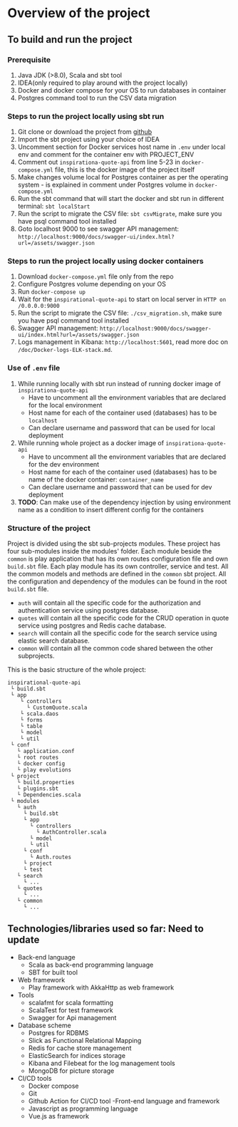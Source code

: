 # Overview of the project

## To build and run the project

### Prerequisite
1. Java JDK (>8.0), Scala and sbt tool
2. IDEA(only required to play around with the project locally)
3. Docker and docker compose for your OS to run databases in container
4. Postgres command tool to run the CSV data migration

### Steps to run the project locally using sbt run
1. Git clone or download the project from [github](https://github.com/krishna-thapa/inspirational-quote-api)
2. Import the sbt project using your choice of IDEA
3. Uncomment section for Docker services host name in `.env` under local env and comment for the container env with PROJECT_ENV
4. Comment out `inspirationa-quote-api` from line 5-23 in `docker-compose.yml` file, this is the docker image of the project itself
5. Make changes volume local for Postgres container as per the operating system - is explained in comment under Postgres volume in `docker-compose.yml`
6. Run the sbt command that will start the docker and sbt run in different terminal: `sbt localStart`
7. Run the script to migrate the CSV file: `sbt csvMigrate`, make sure you have psql command tool installed
8. Goto localhost 9000 to see swagger API management: `http://localhost:9000/docs/swagger-ui/index.html?url=/assets/swagger.json`

### Steps to run the project locally using docker containers
1. Download `docker-compose.yml` file only from the repo
2. Configure Postgres volume depending on your OS
3. Run `docker-compose up`
4. Wait for the `inspirational-quote-api` to start on local server in `HTTP on /0.0.0.0:9000`   
5. Run the script to migrate the CSV file: `./csv_migration.sh`, make sure you have psql command tool installed
6. Swagger API management: `http://localhost:9000/docs/swagger-ui/index.html?url=/assets/swagger.json`
7. Logs management in Kibana: `http://localhost:5601`, read more doc on `/doc/Docker-logs-ELK-stack.md`.

### Use of `.env` file
1. While running locally with sbt run instead of running docker image of `inspirationa-quote-api`
    - Have to uncomment all the environment variables that are declared for the local environment 
    - Host name for each of the container used (databases) has to be `localhost`
    - Can declare username and password that can be used for local deployment 
2. While running whole project as a docker image of `inspirationa-quote-api`
    - Have to uncomment all the environment variables that are declared for the dev environment
    - Host name for each of the container used (databases) has to be name of the docker container: `container_name`
    - Can declare username and password that can be used for dev deployment 
3. **TODO**: Can make use of the dependency injection by using environment name as a condition to insert different config for the containers

### Structure of the project
Project is divided using the sbt sub-projects modules. These project has four sub-modules inside the modules' folder. Each module beside the `common` is play application that has its own routes configuration file and own `build.sbt` file. Each play module has its own controller, service and test. All the common models and methods are defined in the `common` sbt project. All the configuration and dependency of the modules can be found in the root `build.sbt` file.

* `auth` will contain all the specific code for the authorization and authentication service using postgres database.
* `quotes` will contain all the specific code for the CRUD operation in quote service using postgres and Redis cache database.
* `search` will contain all the specific code for the search service using elastic search database.
* `common` will contain all the common code shared between the other subprojects.

This is the basic structure of the whole project:
```
inspirational-quote-api
 └ build.sbt
 └ app
    └ controllers
      └ CustomQuote.scala
    └ scala.daos
    └ forms
    └ table
    └ model
    └ util
 └ conf
   └ application.conf
   └ root routes
   └ docker config 
   └ play evolutions
 └ project
   └ build.properties
   └ plugins.sbt
   └ Dependencies.scala
 └ modules
   └ auth
     └ build.sbt
     └ app
       └ controllers
         └ AuthController.scala
       └ model
       └ util
     └ conf
       └ Auth.routes
     └ project
     └ test
   └ search
     └ ...
   └ quotes
     └ ...
   └ common
     └ ...
```

## Technologies/libraries used so far: Need to update
- Back-end language
    - Scala as back-end programming language
    - SBT for built tool
- Web framework
    - Play framework with AkkaHttp as web framework
- Tools
    - scalafmt for scala formatting
    - ScalaTest for test framework
    - Swagger for Api management
- Database scheme
    - Postgres for RDBMS
    - Slick as Functional Relational Mapping
    - Redis for cache store management
    - ElasticSearch for indices storage 
    - Kibana and Filebeat for the log management tools
    - MongoDB for picture storage
- CI/CD tools
    - Docker compose
    - Git
    - Github Action for CI/CD tool
-Front-end language and framework
    - Javascript as programming language
    - Vue.js as framework
